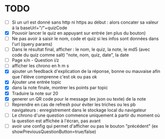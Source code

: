 # TODO

- [ ] Si un url est donné sans http ni https au début : alors concater sa valeur à la baseUrl+"/"+quizCode
- [x] Pouvoir lancer le quiz en appuyant sur entrée (en plus du bouton)
- [ ] Ne pas avoir à saisir le nom, code et quiz si les infos sont données dans l'url (query params)
- [ ] Dans le résultat final, afficher : le nom, le quiz, la note, le md5 (avec code du quiz comme salt) "note, nom, quiz, date", la date
- [ ] Page x/n - Question  i/z
- [ ] afficher les chrono en h m s
- [x] ajouter un feedback d'explication de la réponse, bonne ou mauvaise afin que l'élève comprenne c'est ok ou pas ok
- [x] Ajouter une entrée topic
- [x] dans la note finale, montrer les points par topic
- [x] Traduire la note sur 20
- [x] generer un QR code pour le message (ex json ou texte) de la note
- [ ] Reprendre en cas de refresh pour éviter les triches ou les pb navigateurs : enregistrement dans le stockage local du navigateur
- [ ] Le chrono d'une question commence uniquement à partir du moment où la question est affichée à l'écran, pas avant
- [ ] avoir une config qui permet d'afficher ou pas le bouton "précédent" (ex showPreviousQuestionButton=true/false)
